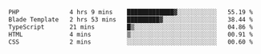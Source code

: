 <!--START_SECTION:waka-->

```txt
PHP              4 hrs 9 mins    █████████████▓░░░░░░░░░░░   55.19 %
Blade Template   2 hrs 53 mins   █████████▓░░░░░░░░░░░░░░░   38.44 %
TypeScript       21 mins         █▒░░░░░░░░░░░░░░░░░░░░░░░   04.86 %
HTML             4 mins          ▒░░░░░░░░░░░░░░░░░░░░░░░░   00.91 %
CSS              2 mins          ░░░░░░░░░░░░░░░░░░░░░░░░░   00.60 %
```

<!--END_SECTION:waka-->
